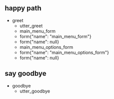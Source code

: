 ## happy path
* greet
  - utter_greet
  - main_menu_form
  - form{"name": "main_menu_form"}
  - form{"name": null}
  - main_menu_options_form
  - form{"name": "main_menu_options_form"}
  - form{"name": null}

## say goodbye
* goodbye
  - utter_goodbye
